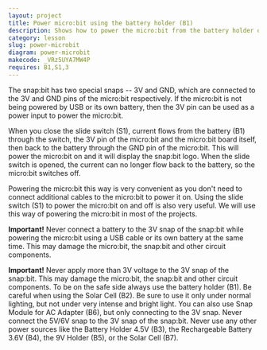 ```yaml
---
layout: project
title: Power micro:bit using the battery holder (B1)
description: Shows how to power the micro:bit from the battery holder of Snap Circuits.
category: lesson
slug: power-microbit
diagram: power-microbit
makecode: _VRz5UYA7MW4P
requires: B1,S1,3
---
```


The snap:bit has two special snaps -- 3V and GND, which are connected to the 3V and GND pins of the micro:bit respectively. If the micro:bit is not being powered by USB or its own battery, then the 3V pin can be used as a power input to power the micro:bit. 

When you close the slide switch (S1), current flows from the battery (B1) through the switch, the 3V pin of the micro:bit and the micro:bit board itself, then back to the battery through the GND pin of the micro:bit. This will power the micro:bit on and it will display the snap:bit logo. When the slide switch is opened, the current can no longer flow back to the battery, so the micro:bit switches off.

Powering the micro:bit this way is very convenient as you don't need to connect additional cables to the micro:bit to power it on. Using the slide switch (S1) to power the micro:bit on and off is also very useful. We will use this way of powering the micro:bit in most of the projects.

**Important!** Never connect a battery to the 3V snap of the snap:bit while powering the micro:bit using a USB cable or its own battery at the same time. This may damage the micro:bit, the snap:bit and other circuit components.

**Important!** Never apply more than 3V voltage to the 3V snap of the snap:bit. This may damage the micro:bit, the snap:bit and other circuit components. To be on the safe side always use the battery holder (B1). Be careful when using the Solar Cell (B2). Be sure to use it only under normal lighting, but not under very intense and bright light. You can also use Snap Module for AC Adapter (B6), but only connecting to the 3V snap. Never connect the 5V/6V snap to the 3V snap of the snap:bit. Never use any other power sources like the Battery Holder 4.5V (B3), the Rechargeable Battery 3.6V (B4), the 9V Holder (B5), or the Solar Cell (B7).